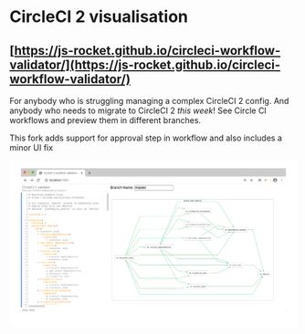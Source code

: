 # CircleCI 2 visualisation

## [https://js-rocket.github.io/circleci-workflow-validator/](https://js-rocket.github.io/circleci-workflow-validator/)

For anybody who is struggling managing a complex CircleCI 2 config. And anybody who needs to migrate to CircleCI 2 _this week_!
See Circle CI workflows and preview them in different branches.

This fork adds support for approval step in workflow and also includes a minor UI fix

[![CircleCI 2 workflow validation](./public/screenshot.png)](https://circle.mikul.as)
